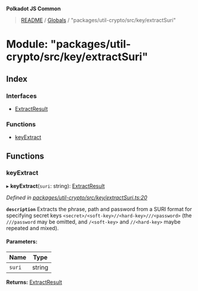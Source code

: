 **Polkadot JS Common**

> [README](../README.md) / [Globals](../globals.md) / "packages/util-crypto/src/key/extractSuri"

# Module: "packages/util-crypto/src/key/extractSuri"

## Index

### Interfaces

* [ExtractResult](../interfaces/_packages_util_crypto_src_key_extractsuri_.extractresult.md)

### Functions

* [keyExtract](_packages_util_crypto_src_key_extractsuri_.md#keyextract)

## Functions

### keyExtract

▸ **keyExtract**(`suri`: string): [ExtractResult](../interfaces/_packages_util_crypto_src_key_extractsuri_.extractresult.md)

*Defined in [packages/util-crypto/src/key/extractSuri.ts:20](https://github.com/polkadot-js/common/blob/bd1735ca/packages/util-crypto/src/key/extractSuri.ts#L20)*

**`description`** Extracts the phrase, path and password from a SURI format for specifying secret keys `<secret>/<soft-key>//<hard-key>///<password>` (the `///password` may be omitted, and `/<soft-key>` and `//<hard-key>` maybe repeated and mixed).

#### Parameters:

Name | Type |
------ | ------ |
`suri` | string |

**Returns:** [ExtractResult](../interfaces/_packages_util_crypto_src_key_extractsuri_.extractresult.md)
